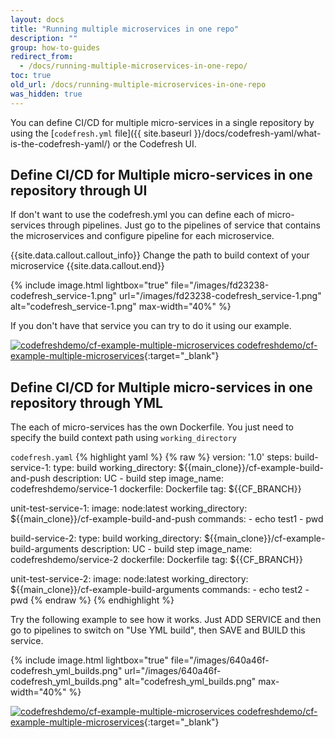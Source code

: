 ```yaml
---
layout: docs
title: "Running multiple microservices in one repo"
description: ""
group: how-to-guides
redirect_from:
  - /docs/running-multiple-microservices-in-one-repo/
toc: true
old_url: /docs/running-multiple-microservices-in-one-repo
was_hidden: true
---
```

You can define CI/CD for multiple micro-services in a single repository by using the [```codefresh.yml``` file]({{ site.baseurl }}/docs/codefresh-yaml/what-is-the-codefresh-yaml/) or the Codefresh UI.

## Define CI/CD for Multiple micro-services in one repository through UI

If don't want to use the codefresh.yml you can define each of micro-services through pipelines. Just go to the pipelines of service that contains the microservices and configure pipeline for each microservice.

{{site.data.callout.callout_info}}
Change the path to build context of your microservice
{{site.data.callout.end}}
 
{% include image.html 
lightbox="true" 
file="/images/fd23238-codefresh_service-1.png" 
url="/images/fd23238-codefresh_service-1.png"
alt="codefresh_service-1.png"
max-width="40%"
%}

If you don't have that service you can try to do it using our example.

[![codefreshdemo/cf-example-multiple-microservices](https://assets-cdn.github.com/favicon.ico) codefreshdemo/cf-example-multiple-microservices](https://github.com/codefreshdemo/cf-example-multiple-microservices){:target="_blank"}

## Define CI/CD for Multiple micro-services in one repository through YML
The each of micro-services has the own Dockerfile. You just need to specify the build context path using ```working_directory```

  `codefresh.yaml`
{% highlight yaml %}
{% raw %}
version: '1.0'
steps:
  build-service-1:
    type: build
    working_directory: ${{main_clone}}/cf-example-build-and-push
    description: UC - build step
    image_name: codefreshdemo/service-1
    dockerfile: Dockerfile
    tag: ${{CF_BRANCH}}

  unit-test-service-1:
    image: node:latest
    working_directory: ${{main_clone}}/cf-example-build-and-push
    commands:
      - echo test1
      - pwd

  build-service-2:
    type: build
    working_directory: ${{main_clone}}/cf-example-build-arguments
    description: UC - build step
    image_name: codefreshdemo/service-2
    dockerfile: Dockerfile
    tag: ${{CF_BRANCH}}

  unit-test-service-2:
    image: node:latest
    working_directory: ${{main_clone}}/cf-example-build-arguments
    commands:
      - echo test2
      - pwd
{% endraw %}
{% endhighlight %}

Try the following example to see how it works. Just ADD SERVICE and then go to pipelines to switch on "Use YML build", then SAVE and BUILD this service.

{% include image.html 
lightbox="true" 
file="/images/640a46f-codefresh_yml_builds.png" 
url="/images/640a46f-codefresh_yml_builds.png"
alt="codefresh_yml_builds.png"
max-width="40%"
%}

[![codefreshdemo/cf-example-multiple-microservices](https://assets-cdn.github.com/favicon.ico) codefreshdemo/cf-example-multiple-microservices](https://github.com/codefreshdemo/cf-example-multiple-microservices){:target="_blank"}
